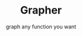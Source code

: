 ---
layout: grapher
title: Grapher
subtitle: graph any function you want
description: Graph your function
image: assets/images/grapher.png
nav-menu: true
---
